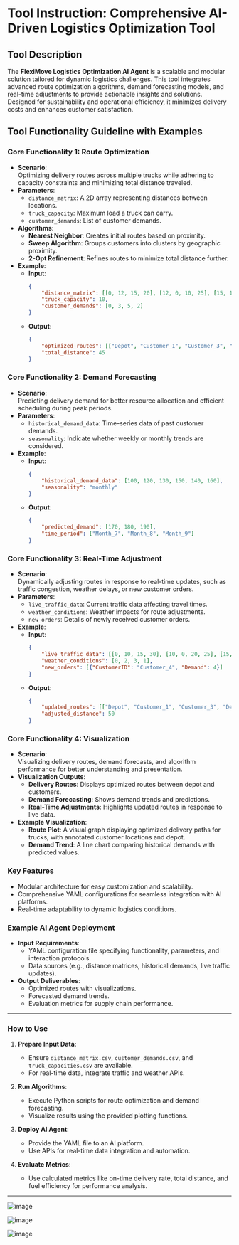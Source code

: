 # Tool Instruction: Comprehensive AI-Driven Logistics Optimization Tool

## Tool Description
The **FlexiMove Logistics Optimization AI Agent** is a scalable and modular solution tailored for dynamic logistics challenges. This tool integrates advanced route optimization algorithms, demand forecasting models, and real-time adjustments to provide actionable insights and solutions. Designed for sustainability and operational efficiency, it minimizes delivery costs and enhances customer satisfaction.

## Tool Functionality Guideline with Examples

### Core Functionality 1: Route Optimization
- **Scenario**:  
  Optimizing delivery routes across multiple trucks while adhering to capacity constraints and minimizing total distance traveled.
- **Parameters**:
  - `distance_matrix`: A 2D array representing distances between locations.
  - `truck_capacity`: Maximum load a truck can carry.
  - `customer_demands`: List of customer demands.
- **Algorithms**:
  - **Nearest Neighbor**: Creates initial routes based on proximity.
  - **Sweep Algorithm**: Groups customers into clusters by geographic proximity.
  - **2-Opt Refinement**: Refines routes to minimize total distance further.
- **Example**:
  - **Input**:
    ```json
    {
        "distance_matrix": [[0, 12, 15, 20], [12, 0, 10, 25], [15, 10, 0, 30], [20, 25, 30, 0]],
        "truck_capacity": 10,
        "customer_demands": [0, 3, 5, 2]
    }
    ```
  - **Output**:
    ```json
    {
        "optimized_routes": [["Depot", "Customer_1", "Customer_3", "Depot"], ["Depot", "Customer_2", "Depot"]],
        "total_distance": 45
    }
    ```

### Core Functionality 2: Demand Forecasting
- **Scenario**:  
  Predicting delivery demand for better resource allocation and efficient scheduling during peak periods.
- **Parameters**:
  - `historical_demand_data`: Time-series data of past customer demands.
  - `seasonality`: Indicate whether weekly or monthly trends are considered.
- **Example**:
  - **Input**:
    ```json
    {
        "historical_demand_data": [100, 120, 130, 150, 140, 160],
        "seasonality": "monthly"
    }
    ```
  - **Output**:
    ```json
    {
        "predicted_demand": [170, 180, 190],
        "time_period": ["Month_7", "Month_8", "Month_9"]
    }
    ```

### Core Functionality 3: Real-Time Adjustment
- **Scenario**:  
  Dynamically adjusting routes in response to real-time updates, such as traffic congestion, weather delays, or new customer orders.
- **Parameters**:
  - `live_traffic_data`: Current traffic data affecting travel times.
  - `weather_conditions`: Weather impacts for route adjustments.
  - `new_orders`: Details of newly received customer orders.
- **Example**:
  - **Input**:
    ```json
    {
        "live_traffic_data": [[0, 10, 15, 30], [10, 0, 20, 25], [15, 20, 0, 40], [30, 25, 40, 0]],
        "weather_conditions": [0, 2, 3, 1],
        "new_orders": [{"CustomerID": "Customer_4", "Demand": 4}]
    }
    ```
  - **Output**:
    ```json
    {
        "updated_routes": [["Depot", "Customer_1", "Customer_3", "Depot"], ["Depot", "Customer_2", "Customer_4", "Depot"]],
        "adjusted_distance": 50
    }
    ```

### Core Functionality 4: Visualization
- **Scenario**:  
  Visualizing delivery routes, demand forecasts, and algorithm performance for better understanding and presentation.
- **Visualization Outputs**:
  - **Delivery Routes**: Displays optimized routes between depot and customers.
  - **Demand Forecasting**: Shows demand trends and predictions.
  - **Real-Time Adjustments**: Highlights updated routes in response to live data.
- **Example Visualization**:
  - **Route Plot**: A visual graph displaying optimized delivery paths for trucks, with annotated customer locations and depot.
  - **Demand Trend**: A line chart comparing historical demands with predicted values.

### Key Features
- Modular architecture for easy customization and scalability.
- Comprehensive YAML configurations for seamless integration with AI platforms.
- Real-time adaptability to dynamic logistics conditions.

### Example AI Agent Deployment
- **Input Requirements**:
  - YAML configuration file specifying functionality, parameters, and interaction protocols.
  - Data sources (e.g., distance matrices, historical demands, live traffic updates).
- **Output Deliverables**:
  - Optimized routes with visualizations.
  - Forecasted demand trends.
  - Evaluation metrics for supply chain performance.

---

### How to Use
1. **Prepare Input Data**:
   - Ensure `distance_matrix.csv`, `customer_demands.csv`, and `truck_capacities.csv` are available.
   - For real-time data, integrate traffic and weather APIs.

2. **Run Algorithms**:
   - Execute Python scripts for route optimization and demand forecasting.
   - Visualize results using the provided plotting functions.

3. **Deploy AI Agent**:
   - Provide the YAML file to an AI platform.
   - Use APIs for real-time data integration and automation.

4. **Evaluate Metrics**:
   - Use calculated metrics like on-time delivery rate, total distance, and fuel efficiency for performance analysis.

---



![image](https://github.com/user-attachments/assets/0af8e2bc-30f8-4f85-9091-22b4cb2a7729)

![image](https://github.com/user-attachments/assets/b828090b-c340-4f7f-979c-056660810411)

![image](https://github.com/user-attachments/assets/33738f11-d202-4be0-99db-abbf3215484c)





